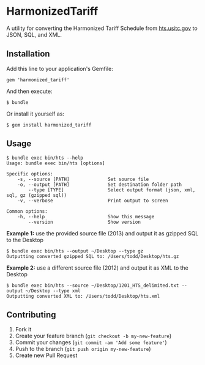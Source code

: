 # HarmonizedTariff

A utility for converting the Harmonized Tariff Schedule from [hts.usitc.gov](http://www.usitc.gov/tata/hts/_1300_delimited.htm) to JSON, SQL, and XML.

## Installation

Add this line to your application's Gemfile:

    gem 'harmonized_tariff'

And then execute:

    $ bundle

Or install it yourself as:

    $ gem install harmonized_tariff

## Usage

    $ bundle exec bin/hts --help
    Usage: bundle exec bin/hts [options]

    Specific options:
        -s, --source [PATH]              Set source file
        -o, --output [PATH]              Set destination folder path
            --type [TYPE]                Select output format (json, xml, sql, gz (gzipped sql))
        -v, --verbose                    Print output to screen

    Common options:
        -h, --help                       Show this message
            --version                    Show version

**Example 1:** use the provided source file (2013) and output it as gzipped SQL to the Desktop

    $ bundle exec bin/hts --output ~/Desktop --type gz
    Outputting converted gzipped SQL to: /Users/todd/Desktop/hts.gz

**Example 2:** use a different source file (2012) and output it as XML to the Desktop

    $ bundle exec bin/hts --source ~/Desktop/1201_HTS_delimited.txt --output ~/Desktop --type xml
    Outputting converted XML to: /Users/todd/Desktop/hts.xml

## Contributing

1. Fork it
2. Create your feature branch (`git checkout -b my-new-feature`)
3. Commit your changes (`git commit -am 'Add some feature'`)
4. Push to the branch (`git push origin my-new-feature`)
5. Create new Pull Request
